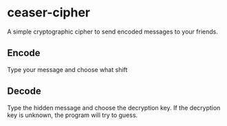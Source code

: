 # ceaser-cipher
A simple cryptographic cipher to send encoded messages to your friends.

## Encode
Type your message and choose what shift

## Decode
Type the hidden message and choose the decryption key. If the decryption key is unknown, the program will try to guess.